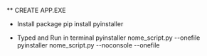 
** CREATE APP.EXE

* Install package
    pip install pyinstaller

* Typed and Run in terminal
    pyinstaller nome_script.py --onefile
    pyinstaller nome_script.py --noconsole --onefile